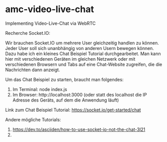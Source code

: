 # amc-video-live-chat
Implementing Video-Live-Chat via WebRTC

Recherche Socket.IO:

Wir brauchen Socket.IO um mehrere User gleichzeitig handlen zu können. Jeder User soll sich unanbhängig von anderen Usern bewegen können. Dazu habe ich ein kleines Chat Beispiel Tutorial durchgearbeitet. Man kann hier mit verschiedenen Geräten im gleichen Netzwerk oder mit verschiedenen Browsern und Tabs auf eine Chat-Website zugreifen, die die Nachrichten dann anzeigt.

Um das Chat Beispiel zu starten, braucht man folgendes:

1. Im Terminal: node index.js
2. Im Browser: http://localhost:3000 (oder statt des localhost die IP Adresse des Geräts, auf dem die Anwendung läuft)

Link zum Chat Beispiel Tutorial: https://socket.io/get-started/chat

Andere mögliche Tutorials:

1. https://dev.to/asciiden/how-to-use-socket-io-not-the-chat-3l21
2. 
